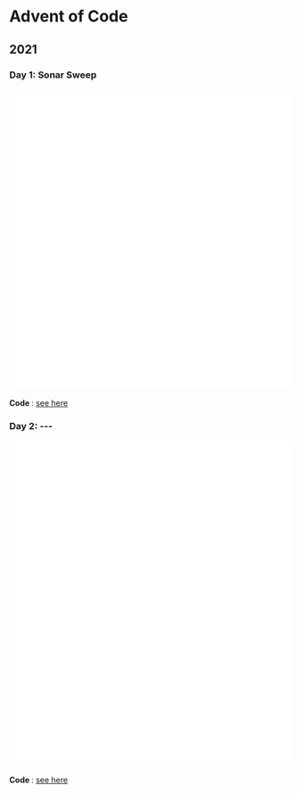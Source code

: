 # Advent of Code

## 2021

### Day 1: Sonar Sweep
![alt text](https://github.com/jvieroe/AdventOfCode/blob/main/2021/carbons/d1.svg?raw=true)

<b> Code </b>: <a href="https://github.com/jvieroe/AdventOfCode/blob/main/2021/Day1.R"> see here </a>


### Day 2: ---
![alt text](https://github.com/jvieroe/AdventOfCode/blob/main/2021/carbons/d2.svg?raw=true)

<b> Code </b>: <a href="https://github.com/jvieroe/AdventOfCode/blob/main/2021/Day2.R"> see here </a>

